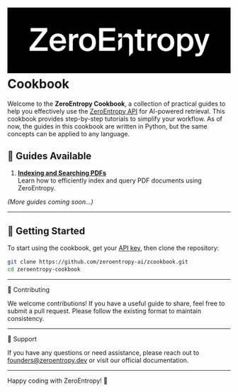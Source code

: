 # ![ZeroEntropy Logo](images/zeroentropy_logo.png) Cookbook

Welcome to the **ZeroEntropy Cookbook**, a collection of practical guides to help you effectively use the [ZeroEntropy API](https://dashboard.zeroentropy.dev) for AI-powered retrieval. This cookbook provides step-by-step tutorials to simplify your workflow.
As of now, the guides in this cookbook are written in Python, but the same concepts can be applied to any language.

## 📘 Guides Available

1. **[Indexing and Searching PDFs](guides/search_over_many_pdfs.ipynb)**  
   Learn how to efficiently index and query PDF documents using ZeroEntropy.

*(More guides coming soon...)*

---

## 🚀 Getting Started

To start using the cookbook, get your [API key](https://dashboard.zeroentropy.dev), then clone the repository:

```bash
git clone https://github.com/zeroentropy-ai/zcookbook.git
cd zeroentropy-cookbook
```

---

🤝 Contributing

We welcome contributions! If you have a useful guide to share, feel free to submit a pull request. Please follow the existing format to maintain consistency.

---

📧 Support

If you have any questions or need assistance, please reach out to founders@zeroentropy.dev or visit our official documentation.

---
Happy coding with ZeroEntropy! 🚀